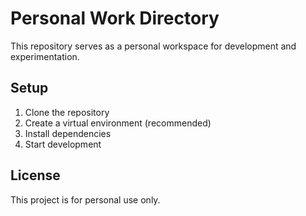 # Personal Work Directory

This repository serves as a personal workspace for development and experimentation.

## Setup

1. Clone the repository
2. Create a virtual environment (recommended)
3. Install dependencies
4. Start development

## License

This project is for personal use only.

